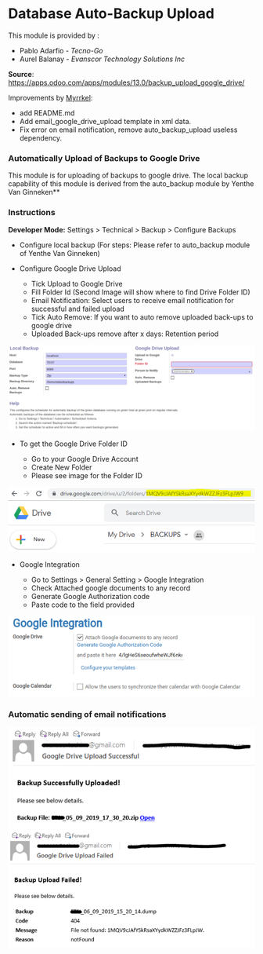 Database Auto-Backup Upload
===========================

This module is provided by :
 - Pablo Adarfio - *Tecno-Go*
 - Aurel Balanay - *Evanscor Technology Solutions Inc*

**Source**: https://apps.odoo.com/apps/modules/13.0/backup_upload_google_drive/
 

Improvements by [Myrrkel](https://github.com/myrrkel):
 - add README.md
 - Add email_google_drive_upload template in xml data.
 - Fix error on email notification, remove auto_backup_upload useless dependency.


### Automatically Upload of Backups to Google Drive


This module is for uploading of backups to google drive. The local backup capability of this module is derived from the auto_backup module by Yenthe Van Ginneken**


### Instructions

**Developer Mode:** Settings > Technical > Backup > Configure Backups

 - Configure local backup (For steps: Please refer to auto_backup module of Yenthe Van Ginneken)
   
 - Configure Google Drive Upload
   
    - Tick Upload to Google Drive
    - Fill Folder Id (Second Image will show where to find Drive Folder ID)
    - Email Notification: Select users to receive email notification for successful and failed upload
    - Tick Auto Remove: If you want to auto remove uploaded back-ups to google drive
    - Uploaded Back-ups remove after x days: Retention period

![overview](static/description/overview.PNG)


 - To get the Google Drive Folder ID
   
     - Go to your Google Drive Account
     - Create New Folder
     - Please see image for the Folder ID

![folder](static/description/folder.PNG)



 - Google Integration

    - Go to Settings > General Setting > Google Integration
    - Check Attached google documents to any record
    - Generate Google Authorization code
    - Paste code to the field provided

![integration](static/description/integration.PNG)


### Automatic sending of email notifications

![successful_mail](static/description/successful_mail.PNG)
![failed_mail](static/description/failed_mail.PNG)

